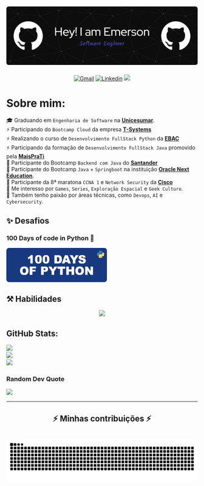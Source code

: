 <!---
DESCRIPTION
--->
<h1 align="center">
    <img src="https://github.com/EmersonPenelli/EmersonPenelli/blob/main/profile/banners/header/github-header-image.png" />
</h1>

<!---
SMALL ICONS
--->
<p align="center">
  <a href='mailto:emersonpenelli@gmail.com' target="_blank"><img alt='Gmail' src='https://img.shields.io/badge/GMAIL-100000?style=flat&logo=gmail&logoColor=white&labelColor=#ff2e00&color=#ff8282'/></a>
  </a>
  <a href='https://www.linkedin.com/in/emerson-penelli' target="_blank"><img alt='Linkedin' src='https://img.shields.io/badge/LinkedIn-100000?style=flat&logo=Linkedin&logoColor=white&labelColor=0A66C2&color=0A66C2'/></a>
  </a>
  <img src="https://komarev.com/ghpvc/?username=EmersonPenelli&style=flat&color=blue"></a>
  </a>
</p>

#  Sobre mim:
🎓 Graduando em  `Engenharia de Software` na [**Unicesumar**](https://www.unicesumar.edu.br/).<br>
⚡ Participando do `Bootcamp Cloud` da empresa [**T-Systems**](https://www.t-systems.com) <br>
⚡ Realizando o curso de `Desenvolvimento FullStack Python` da [**EBAC**](https://ebaconline.com.br/full-stack-python) <br>
⚡ Participando da formação de `Desenvolvimento FullStack Java` promovido pela [**MaisPraTi**](https://curso.maisprati.com.br/) <br>
🚀 Participante do Bootcamp `Backend com Java` do [**Santander**](https://app.santanderopenacademy.com/pt-BR/program/santander-bootcamp-2024) <br>
🚀 Participante do Bootcamp `Java` + `Springboot` na instituição [**Oracle Next Education**](https://www.oracle.com/br/education/oracle-next-education/).<br>
🚀 Participante da 8ª maratona `CCNA 1` e `Network Security` da [**Cisco**](https://www.cisco.com/c/m/pt_br/brasil-digital-e-inclusivo/cibereducacao/aluno.html) <br>
🎒 Me interesso por `Games`, `Series`, `Exploração Espacial` e `Geek Culture`.<br>
🤖 Também tenho paixão por áreas técnicas, como `Devops`, `AI` e `Cybersecurity`. <br>


## ✨ Desafios 

 ### 100 Days of code in Python 🐍  <br>

  <a href="https://github.com/EmersonPenelli/100-days-of-code-with-python">
    <img src="https://github.com/EmersonPenelli/EmersonPenelli/blob/main/profile/banners/python/github_profile_banner_round_python.png" width="265"/>
  </a>




<!---
BIG ICONS
--->
## ⚒️ Habilidades
<p align="center">
  <a href="https://skillicons.dev">
    <img src="https://skillicons.dev/icons?i=python,cs,java,js,html,css,react,git,github,vscode,flask,django,postgres,figma,aws" />
  </a>
</p>

##  GitHub Stats:
![](https://github-readme-stats.vercel.app/api?username=emersonpenelli&theme=blueberry&hide_border=false&include_all_commits=true&count_private=false)<br/>
![](https://github-readme-streak-stats.herokuapp.com/?user=emersonpenelli&theme=blueberry&hide_border=false)<br/>
![](https://github-readme-stats.vercel.app/api/top-langs/?username=emersonpenelli&theme=blueberry&hide_border=false&include_all_commits=true&count_private=false&layout=compact)

###  Random Dev Quote
![](https://quotes-github-readme.vercel.app/api?type=horizontal&theme=tokyonight)

---



<div align="center">
  <h2>⚡ Minhas contribuições ⚡</h2>
  <br>
  <img alt="snake eating my contributions" src="https://raw.githubusercontent.com/EmersonPenelli/EmersonPenelli/output/github-contribution-grid-snake.svg" />
  
  <br/><br/><br/>
</div>
